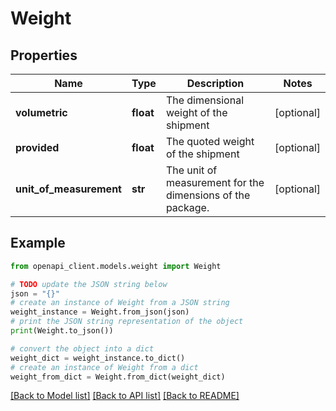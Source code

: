 # Weight


## Properties

Name | Type | Description | Notes
------------ | ------------- | ------------- | -------------
**volumetric** | **float** | The dimensional weight of the shipment | [optional] 
**provided** | **float** | The quoted weight of the shipment | [optional] 
**unit_of_measurement** | **str** | The unit of measurement for the dimensions of the package. | [optional] 

## Example

```python
from openapi_client.models.weight import Weight

# TODO update the JSON string below
json = "{}"
# create an instance of Weight from a JSON string
weight_instance = Weight.from_json(json)
# print the JSON string representation of the object
print(Weight.to_json())

# convert the object into a dict
weight_dict = weight_instance.to_dict()
# create an instance of Weight from a dict
weight_from_dict = Weight.from_dict(weight_dict)
```
[[Back to Model list]](../README.md#documentation-for-models) [[Back to API list]](../README.md#documentation-for-api-endpoints) [[Back to README]](../README.md)


